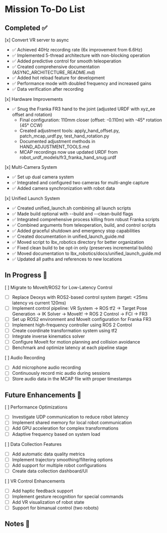 # Mission To-Do List

## Completed ✅

[x] Convert VR server to async

- ✅ Achieved 40Hz recording rate (6x improvement from 6.6Hz)
- ✅ Implemented 5-thread architecture with non-blocking operation
- ✅ Added predictive control for smooth teleoperation
- ✅ Created comprehensive documentation (ASYNC_ARCHITECTURE_README.md)
- ✅ Added hot reload feature for development
- ✅ Performance mode with doubled frequency and increased gains
- ✅ Data verification after recording

[x] Hardware Improvements

- ✅ Snug the Franka FR3 hand to the joint (adjusted URDF with xyz_ee offset and rotation)
  - Final configuration: 110mm closer (offset: -0.110m) with -45° rotation (45° CCW)
  - Created adjustment tools: apply_hand_offset.py, patch_mcap_urdf.py, test_hand_rotation.py
  - Documented adjustment methods in HAND_ADJUSTMENT_TOOLS.md
  - MCAP recordings now use updated URDF from robot_urdf_models/fr3_franka_hand_snug.urdf

[x] Multi-Camera System

- ✅ Set up dual camera system
- ✅ Integrated and configured two cameras for multi-angle capture
- ✅ Added camera synchronization with robot data

[x] Unified Launch System

- ✅ Created unified_launch.sh combining all launch scripts
- ✅ Made build optional with --build and --clean-build flags
- ✅ Integrated comprehensive process killing from robust Franka scripts
- ✅ Combined arguments from teleoperation, build, and control scripts
- ✅ Added graceful shutdown and emergency stop capabilities
- ✅ Created documentation in unified_launch_guide.md
- ✅ Moved script to lbx_robotics directory for better organization
- ✅ Fixed clean build to be opt-in only (preserves incremental builds)
- ✅ Moved documentation to lbx_robotics/docs/unified_launch_guide.md
- ✅ Updated all paths and references to new locations

## In Progress 🚧

[ ] Migrate to MoveIt/ROS2 for Low-Latency Control

- [ ] Replace Deoxys with ROS2-based control system (target: <25ms latency vs current 120ms)
- [ ] Implement control pipeline: VR System → ROS tf2 → Target Pose Generation → IK Solver → MoveIt! → ROS 2 Control → FCI → FR3
- [ ] Set up ROS2 environment and MoveIt configuration for Franka FR3
- [ ] Implement high-frequency controller using ROS 2 Control
- [ ] Create coordinate transformation system using tf2
- [ ] Integrate inverse kinematics solver
- [ ] Configure MoveIt for motion planning and collision avoidance
- [ ] Benchmark and optimize latency at each pipeline stage

[ ] Audio Recording

- [ ] Add microphone audio recording
- [ ] Continuously record mic audio during sessions
- [ ] Store audio data in the MCAP file with proper timestamps

## Future Enhancements 🔮

[ ] Performance Optimizations

- [ ] Investigate UDP communication to reduce robot latency
- [ ] Implement shared memory for local robot communication
- [ ] Add GPU acceleration for complex transformations
- [ ] Adaptive frequency based on system load

[ ] Data Collection Features

- [ ] Add automatic data quality metrics
- [ ] Implement trajectory smoothing/filtering options
- [ ] Add support for multiple robot configurations
- [ ] Create data collection dashboard/UI

[ ] VR Control Enhancements

- [ ] Add haptic feedback support
- [ ] Implement gesture recognition for special commands
- [ ] Add VR visualization of robot state
- [ ] Support for bimanual control (two robots)

## Notes 📝
